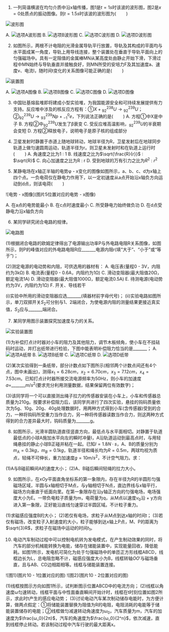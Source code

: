 1. 一列简谐横波在均匀介质中沿x轴传播，图1是$t = 1s$时该波的波形图，图2是$x = 0$处质点的振动图像。则$t = 1.5s$时该波的波形图为($\qquad$)

![波形图](图片1位置对应的波形图)

A. 
![选项A波形图](选项A对应的波形图)
B. 
![选项B波形图](选项B对应的波形图)
C. 
![选项C波形图](选项C对应的波形图)
D. 
![选项D波形图](选项D对应的波形图)

2. 如图所示，两根不计电阻的光滑金属导轨平行放置，导轨及其构成的平面均与水平面成某一角度，导轨上用导线连接，整个装置处在垂直于导轨平面向上的匀强磁场中。具有一定阻值的金属棒MN从某高度处由静止开始下滑，下滑过程中MN始终与导轨垂直并接触良好，则MN所受的安培力F及其加速度a、速度v、电流I，随时间t变化的关系图像可能正确的是($\qquad$)

![装置图](图片2位置对应的装置图)

A. 
![选项A图像](选项A对应的图像)
B. 
![选项B图像](选项B对应的图像)
C. 
![选项C图像](选项C对应的图像)
D. 
![选项D图像](选项D对应的图像)

3. 中国钍基熔盐堆即将建成小型实验堆，为我国能源安全和可持续发展提供有力支持。反应堆中涉及的核反应方程有：①$X + {}_{92}^{238}U \to {}_{92}^{239}U$；②${}_{92}^{239}U \to {}_{93}^{239}Np + {}_{ - 1}^{0}e$，下列说法正确的是($\qquad$)
A. 方程①中X是中子
B. 方程②中${}_{92}^{239}U$发生了β衰变
C. 受反应堆高温影响，${}_{92}^{239}U$的半衰期会变短
D. 方程②释放电子，说明电子是原子核的组成部分

4. 卫星发射时静置于赤道上随地球转动，地球半径为R，卫星发射后在地球同步轨道上做匀速圆周运动，轨道半径为r。则卫星未发射时和在轨道上运行时($\qquad$)
A. 角速度之比为1 : 1
B. 线速度之比为$\sqrt{\frac{R}{r}}$ : $\sqrt{R}$
C. 向心加速度之比为R : r
D. 受到地球的万有引力之比为${R}^{2}$ : ${r}^{2}$

5. 某静电场在x轴正半轴的电势φ - x变化的图像如图所示，a、b、c、d为x轴上四个点。一负电荷仅在静电力作用下，以一定初速度从a点开始沿x轴负方向运动到d点，则该电荷($\qquad$)

![电势 - x图像](图片5位置对应的电势 - x图像)

A. 在a点的电势能最小
B. 在c点时速度最小
C. 所受静电力始终做负功
D. 在d点受静电力沿x轴负方向

6. 某同学研究闭合电路的规律。

![电路图](图片6位置对应的电路图)

(1)根据闭合电路的欧姆定律得出了电源输出功率P与外电路电阻R关系图像，如图所示，则P的峰值对应的外电路电阻R应_______电源内阻r(填“大于”、“小于”或“等于”)；

(2)测定电源的电动势和内阻，可供选用的器材有：
A. 电压表(量程0 - 3V，内阻约为3kΩ)
B. 电流表(量程0 - 0.6A，内阻约为1Ω)
C. 滑动变阻器(最大阻值20Ω，额定电流1A)
D. 滑动变阻器(最大阻值1000Ω，额定电流0.5A)
E. 待测电源(电动势约为3V，内阻约为1Ω)
F. 开关、导线若干

(i)实验中所用的滑动变阻器应选_______(填器材前字母代号)；
(ii)实验电路如图所示，单刀双掷开关$S_2$可分别与1、2端闭合，为使电源内阻的测量结果更接近真实值，$S_2$应与_______端闭合。

7. 某同学用图示装置探究加速度与力的关系。

![实验装置图](图片7位置对应的实验装置图)

(1)为补偿打点计时器对小车的阻力及其他阻力，调节木板倾角，使小车在不挂砝码时运动，并打出纸带进行检验，下图中能表明补偿阻力恰当的是_______；
A. 
![选项A纸带](选项A对应的纸带)
B. 
![选项B纸带](选项B对应的纸带)
C. 
![选项C纸带](选项C对应的纸带)
D. 
![选项D纸带](选项D对应的纸带)

(2)某次实验得到一条纸带，部分计数点如下图所示(相邻两个计数点间还有4个点，图中未画出)，测得$x_1 = 6.28cm$，$x_2 = 6.70cm$，$x_3 = 7.12cm$，$x_4 = 7.53cm$。已知打点计时器所接交流电源频率为50Hz，则小车的加速度$a =$_______$m/s^2$(要求充分利用测量数据，结果保留两位有效数字)；

(3)该同学将一个可以直接测出绳子拉力的传感器安装在小车上，小车和传感器总质量为210g。按要求补偿阻力后，该同学共进行了四次实验，悬挂的钩码质量依次为5g、10g、20g、40g处理数据时，用两种方式得到小车(含传感器)受到的合力，一种将钩码所受重力当作合力，另一种将传感器读数当作合力，则这两种方式得到的合力差异最大时，钩码质量为_______g。

8. 如图所示，光滑半圆轨道直径竖直方向，最低点与水平面相切。对静置于轨道最低点的小球A施加水平向左的瞬时冲量I，A沿轨道运动到最高点时，与用轻绳悬挂的静止小球B正碰并粘在一起。已知$I = 1.8N·s$，A、B的质量分别为$m_A = 0.3kg$，$m_B = 0.1kg$，轨道半径和绳长均为$R = 0.5m$，两球均视为质点，轻绳不可伸长，重力加速度$g = 10m/s^2$，不计空气阻力。求：

(1)A与B碰前瞬间A的速度大小；
(2)A、B碰后瞬间轻绳的拉力大小。

9. 如图所示，在$xOy$平面直角坐标系的第一象限内，存在半径为R的半圆形匀强磁场区域，半圆与x轴相切于M点，与y轴相切于N点，直边界线与x轴平行，磁场方向垂直于纸面向里。在第一象限存在沿y轴正方向的匀强电场，电场强度大小为E。一带负电粒子质量为m，电荷量为q，从M点以速度$v_0$沿 + y方向进入第一象限，正好能沿直线匀速穿过半圆区域。不计粒子重力。

(1)求磁感应强度B的大小；
(2)若仅有电场，求粒子从M点到达x轴的时间t；
(3)若仅有磁场，改变粒子入射速度的大小，粒子能够到达x轴上P点，M、P的距离为$\sqrt{3}R$，求粒子在磁场中运动的时间$t_1$。

10. 电动汽车制动过程中可以控制电机转为发电模式，在产生制动效果的同时，将汽车的部分机械能转换为电能，储存在储能装置中，实现能量回收，降低能耗。如图1所示，发电机可简化为处于匀强磁场中的单匝正方形线框ABCD，线框边长为L，总电阻忽略不计，磁感应强度大小为B，线框转轴$OO'$与磁场垂直，且与AB、CD边相距相等。线框与储能装置连接。

![图1](图片10 - 1位置对应的图)
![图2](图片10 - 2位置对应的图)

(1)线框按图示方向如图1所示，试判断图示位置ABCD中的电流方向；
(2)线框以角速度ω匀速转动，线框平面与中性面垂直瞬间开始计时，线框在t时刻位置如图2所示，求此时t产生的感应电动势；
(3)讨论电动汽车某次制动储存电能时，为方便计算，做两点假定：①将储能装置替换为阻值为R的电阻，电阻消耗的电能等于储能装置储存的电能；②线框做匀减速转动角速度为$ω_0$，汽车质量为m，汽车的加速度为$\frac{ω_0}{2π}$，汽车的角速度为$\frac{ω_0}{2^n}$，依次减速，直到线框停止转动。若该制动过程中汽车行驶的最大距离x。 